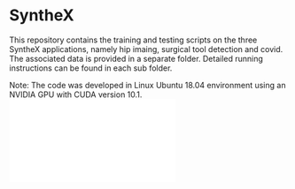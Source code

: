 # SyntheX
This repository contains the training and testing scripts on the three SyntheX applications, namely hip imaing, surgical tool detection and covid.
The associated data is provided in a separate folder. Detailed running instructions can be found in each sub folder.

Note: The code was developed in Linux Ubuntu 18.04 environment using an NVIDIA GPU with CUDA version 10.1.  
![Alt text](fig/synthex_overview.pdf?raw=true "SyntheX Overview")
